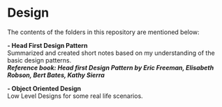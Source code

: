 # Design

The contents of the folders in this repository are mentioned below:

<b>- Head First Design Pattern</b>  
Summarized and created short notes based on my understanding of the basic design patterns.  
***Reference book: Head first Design Pattern by Eric Freeman, Elisabeth Robson, Bert Bates, Kathy Sierra***  
 
<b>- Object Oriented Design</b>  
Low Level Designs for some real life scenarios.
